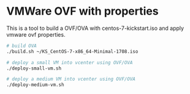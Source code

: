 # VMWare OVF with properties

This is a tool to build a OVF/OVA with centos-7-kickstart.iso and apply vmware ovf properties.

```bash
# build OVA
./build.sh ~/KS_CentOS-7-x86_64-Minimal-1708.iso

# deploy a small VM into vcenter using OVF/OVA
./deploy-small-vm.sh

# deploy a medium VM into vcenter using OVF/OVA
./deploy-medium-vm.sh
```
